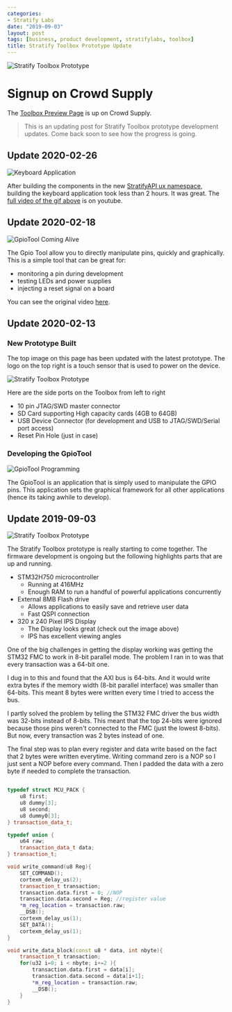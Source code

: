 ```yaml
---
categories:
- Stratify Labs
date: "2019-09-03"
layout: post
tags: [business, product development, stratifylabs, toolbox]
title: Stratify Toolbox Prototype Update
---
```


![Stratify Toolbox Prototype](/images/stratify-toolbox-black.jpg)

# Signup on Crowd Supply

The [Toolbox Preview Page](https://www.crowdsupply.com/stratify/toolbox) is up on Crowd Supply.

> This is an updating post for Stratify Toolbox prototype development updates. Come back soon to see how the progress is going.

## Update 2020-02-26

![Keyboard Application](/images/keyboard-demo.gif)

After building the components in the new [StratifyAPI ux namespace](https://github.com/StratifyLabs/StratifyAPI/tree/master/include/ux), building the keyboard application took less than 2 hours. It was great. The [full video of the gif above](https://youtu.be/JDBmh6e8LyQ) is on youtube.



## Update 2020-02-18

![GpioTool Coming Alive](/images/GpioToolDemo.gif)

The Gpio Tool allow you to directly manipulate pins, quickly and graphically. This is a simple tool that can be great for:

- monitoring a pin during development
- testing LEDs and power supplies
- injecting a reset signal on a board

You can see the original video [here](https://youtu.be/cnhLFq1Z-UI).

## Update 2020-02-13

### New Prototype Built

The top image on this page has been updated with the latest prototype. The logo on the top right is a touch sensor that is used to power on the device.

![Stratify Toolbox Prototype](/images/stratify-toolbox-side.png)

Here are the side ports on the Toolbox from left to right

- 10 pin JTAG/SWD master connector
- SD Card supporting High capacity cards (4GB to 64GB)
- USB Device Connector (for development and USB to JTAG/SWD/Serial port access)
- Reset Pin Hole (just in case)

### Developing the GpioTool

![GpioTool Programming](/images/run-gpio-tool.gif)

The GpioTool is an application that is simply used to manipulate the GPIO pins. This application sets the graphical framework for all other applications (hence its taking awhile to develop).

## Update 2019-09-03

![Stratify Toolbox Prototype](/images/toolbox-proto-web.png)

The Stratify Toolbox prototype is really starting to come together. The firmware development is ongoing but the following highlights parts that are up and running.

- STM32H750 microcontroller
  - Running at 416MHz
  - Enough RAM to run a handful of powerful applications concurrently
- External 8MB Flash drive
  - Allows applications to easily save and retrieve user data
  - Fast QSPI connection
- 320 x 240 Pixel IPS Display
  - The Display looks great (check out the image above)
  - IPS has excellent viewing angles

One of the big challenges in getting the display working was getting the STM32 FMC to work in 8-bit parallel mode. The problem I ran in to was that every transaction was a 64-bit one.

I dug in to this and found that the AXI bus is 64-bits. And it would write extra bytes if the memory width (8-bit parallel interface) was smaller than 64-bits. This meant 8 bytes were written every time I tried to access the bus.

I partly solved the problem by telling the STM32 FMC driver the bus width was 32-bits instead of 8-bits. This meant that the top 24-bits were ignored because those pins weren't connected to the FMC (just the lowest 8-bits). But now, every transaction was 2 bytes instead of one.

The final step was to plan every register and data write based on the fact that 2 bytes were written everytime. Writing command zero is a NOP so I just sent a NOP before every command. Then I padded the data with a zero byte if needed to complete the transaction.

```c++

typedef struct MCU_PACK {
	u8 first;
	u8 dummy[3];
	u8 second;
	u8 dummy0[3];
} transaction_data_t;

typedef union {
	u64 raw;
	transaction_data_t data;
} transaction_t;

void write_command(u8 Reg){
	SET_COMMAND();
	cortexm_delay_us(2);
	transaction_t transaction;
	transaction.data.first = 0; //NOP
	transaction.data.second = Reg; //register value
	*m_reg_location = transaction.raw;
	__DSB();
	cortexm_delay_us(1);
	SET_DATA();
	cortexm_delay_us(1);
}

void write_data_block(const u8 * data, int nbyte){
	transaction_t transaction;
	for(u32 i=0; i < nbyte; i+=2 ){
		transaction.data.first = data[i];
		transaction.data.second = data[i+1];
		*m_reg_location = transaction.raw;
		__DSB();
	}
}
```









